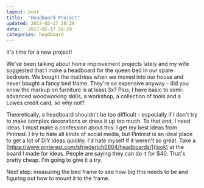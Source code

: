 ```yaml
---
layout: post
title:  "Headboard Project"
updated: 2017-05-17 20:29
date:   2017-05-17 20:29
categories: headboard
---
```


It's time for a new project!

We've been talking about home improvement projects lately and my wife suggested that I make a headboard for the queen bed in our spare bedroom.
We bought the mattress when we moved into our house and never bought a fancy bed frame. They're so expensive anyway - did you know the markup
on furniture is at least 3x? Plus, I have basic to semi-advanced woodworking skills, a workshop, a collection of tools and a Lowes credit card,
so why not?

Theoretically, a headboard shouldn't be too difficult - especially if I don't try to make complex decorations or dress it up too much. To that end,
I need ideas. I must make a confession about this: I get my best ideas from Pintrest. I try to hate all kinds of social media, but Pintrest is an
ideal place to get a lot of DIY ideas quickly. I'd hate myself if it weren't so great. Take a 
[https://www.pinterest.com/sfriederich0604/headboards/](look) at the board I made for ideas. People are saying they can do it for $40. That's pretty cheap. I'm going to give it a try.

Next step: measuring the bed frame to see how big this needs to be and figuring out how to mount it to the frame.